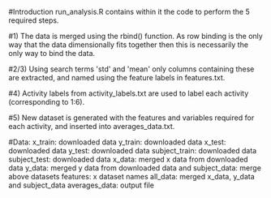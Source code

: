 #Introduction
run_analysis.R contains within it the code to perform the 5 required steps.

#1)
The data is merged using the rbind() function. As row binding is the only way that the data dimensionally fits together then this is necessarily the only way to bind the data.

#2/3)
Using search terms 'std' and 'mean' only columns containing these are extracted, and named using the feature labels in features.txt. 

#4) 
Activity labels from activity_labels.txt are used to label each activity (corresponding to 1:6). 

#5) 
New dataset is generated with the features and variables required for each activity, and inserted into averages_data.txt.

#Data:
x_train: downloaded data
y_train: downloaded data
x_test: downloaded data
y_test: downloaded data
subject_train: downloaded data
subject_test: downloaded data
x_data: merged x data from downloaded data
y_data: merged y data from downloaded data and 
subject_data: merge above datasets
features: x dataset names
all_data: merged x_data, y_data and subject_data
averages_data: output file
